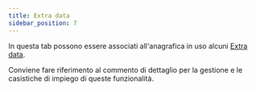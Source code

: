 ```yaml
---
title: Extra data
sidebar_position: 7
---
```


In questa tab possono essere associati all'anagrafica in uso alcuni [Extra data](/docs/configurations/utility/extra-data/extradata/new-extradata).

Conviene fare riferimento al commento di dettaglio per la gestione e le casistiche di impiego di queste funzionalità.